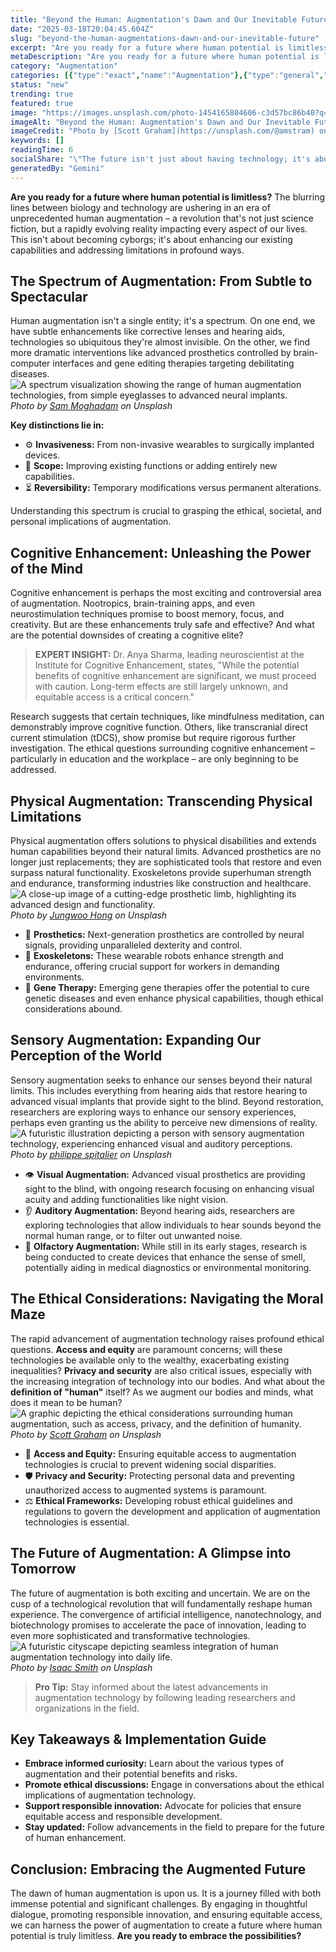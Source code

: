 ```yaml
---
title: "Beyond the Human: Augmentation's Dawn and Our Inevitable Future"
date: "2025-03-18T20:04:45.604Z"
slug: "beyond-the-human-augmentations-dawn-and-our-inevitable-future"
excerpt: "Are you ready for a future where human potential is limitless?  The blurring lines between biology and technology are ushering in an era of unprecedented human augmentation – a revolution that's not just science fiction, but a rapidly evolving reality impacting every aspect of our lives. This isn't about becoming cyborgs; it's about enhancing our existing capabilities and addressing limitations in profound ways."
metaDescription: "Are you ready for a future where human potential is limitless?  The blurring lines between biology and technology are ushering in an era of unprecedented h..."
category: "Augmentation"
categories: [{"type":"exact","name":"Augmentation"},{"type":"general","name":"Technology"},{"type":"medium","name":"Human-Computer Interaction"},{"type":"specific","name":"Prosthetics"},{"type":"niche","name":"Neural Implants"}]
status: "new"
trending: true
featured: true
image: "https://images.unsplash.com/photo-1454165804606-c3d57bc86b40?q=85&w=1200&fit=max&fm=webp&auto=compress"
imageAlt: "Beyond the Human: Augmentation's Dawn and Our Inevitable Future"
imageCredit: "Photo by [Scott Graham](https://unsplash.com/@amstram) on Unsplash"
keywords: []
readingTime: 6
socialShare: "\"The future isn't just about having technology; it's about becoming technology.  Human augmentation isn't science fiction—it's the next stage of human evolution.\""
generatedBy: "Gemini"
---
```




**Are you ready for a future where human potential is limitless?**  The blurring lines between biology and technology are ushering in an era of unprecedented human augmentation – a revolution that's not just science fiction, but a rapidly evolving reality impacting every aspect of our lives. This isn't about becoming cyborgs; it's about enhancing our existing capabilities and addressing limitations in profound ways.

## The Spectrum of Augmentation: From Subtle to Spectacular

Human augmentation isn't a single entity; it's a spectrum.  On one end, we have subtle enhancements like corrective lenses and hearing aids, technologies so ubiquitous they're almost invisible.  On the other, we find more dramatic interventions like advanced prosthetics controlled by brain-computer interfaces and gene editing therapies targeting debilitating diseases. ![A spectrum visualization showing the range of human augmentation technologies, from simple eyeglasses to advanced neural implants.](https://images.unsplash.com/photo-1598300188904-6287d52746ad?q=85&w=1200&fit=max&fm=webp&auto=compress)
*Photo by [Sam Moghadam](https://unsplash.com/@sammoghadam) on Unsplash*

**Key distinctions lie in:**

* ⚙️ **Invasiveness:**  From non-invasive wearables to surgically implanted devices.
* 🧬 **Scope:**  Improving existing functions or adding entirely new capabilities.
* ⏳ **Reversibility:**  Temporary modifications versus permanent alterations.

Understanding this spectrum is crucial to grasping the ethical, societal, and personal implications of augmentation.

## Cognitive Enhancement: Unleashing the Power of the Mind

Cognitive enhancement is perhaps the most exciting and controversial area of augmentation.  Nootropics, brain-training apps, and even neurostimulation techniques promise to boost memory, focus, and creativity.  But are these enhancements truly safe and effective?  And what are the potential downsides of creating a cognitive elite?

> **EXPERT INSIGHT:** Dr. Anya Sharma, leading neuroscientist at the Institute for Cognitive Enhancement, states, "While the potential benefits of cognitive enhancement are significant, we must proceed with caution.  Long-term effects are still largely unknown, and equitable access is a critical concern."

Research suggests that certain techniques, like mindfulness meditation, can demonstrably improve cognitive function. Others, like transcranial direct current stimulation (tDCS), show promise but require rigorous further investigation.  The ethical questions surrounding cognitive enhancement – particularly in education and the workplace – are only beginning to be addressed.

## Physical Augmentation: Transcending Physical Limitations

Physical augmentation offers solutions to physical disabilities and extends human capabilities beyond their natural limits.  Advanced prosthetics are no longer just replacements; they are sophisticated tools that restore and even surpass natural functionality.  Exoskeletons provide superhuman strength and endurance, transforming industries like construction and healthcare.  ![A close-up image of a cutting-edge prosthetic limb, highlighting its advanced design and functionality.](https://images.unsplash.com/photo-1465343161283-c1959138ddaa?q=85&w=1200&fit=max&fm=webp&auto=compress)
*Photo by [Jungwoo Hong](https://unsplash.com/@hjwinunsplsh) on Unsplash*

* 💪 **Prosthetics:**  Next-generation prosthetics are controlled by neural signals, providing unparalleled dexterity and control.
* 🦾 **Exoskeletons:**  These wearable robots enhance strength and endurance, offering crucial support for workers in demanding environments.
* 💉 **Gene Therapy:**  Emerging gene therapies offer the potential to cure genetic diseases and even enhance physical capabilities, though ethical considerations abound.

## Sensory Augmentation: Expanding Our Perception of the World

Sensory augmentation seeks to enhance our senses beyond their natural limits.  This includes everything from hearing aids that restore hearing to advanced visual implants that provide sight to the blind.  Beyond restoration, researchers are exploring ways to enhance our sensory experiences, perhaps even granting us the ability to perceive new dimensions of reality.  ![A futuristic illustration depicting a person with sensory augmentation technology, experiencing enhanced visual and auditory perceptions.](https://images.unsplash.com/photo-1621021544363-02108c715c1b?q=85&w=1200&fit=max&fm=webp&auto=compress)
*Photo by [philippe spitalier](https://unsplash.com/@spit) on Unsplash*

* 👁️ **Visual Augmentation:**  Advanced visual prosthetics are providing sight to the blind, with ongoing research focusing on enhancing visual acuity and adding functionalities like night vision.
* 👂 **Auditory Augmentation:**  Beyond hearing aids, researchers are exploring technologies that allow individuals to hear sounds beyond the normal human range, or to filter out unwanted noise.
* 👃 **Olfactory Augmentation:**  While still in its early stages, research is being conducted to create devices that enhance the sense of smell, potentially aiding in medical diagnostics or environmental monitoring.

## The Ethical Considerations: Navigating the Moral Maze

The rapid advancement of augmentation technology raises profound ethical questions.  **Access and equity** are paramount concerns; will these technologies be available only to the wealthy, exacerbating existing inequalities?  **Privacy and security** are also critical issues, especially with the increasing integration of technology into our bodies.  And what about the **definition of "human"** itself?  As we augment our bodies and minds, what does it mean to be human?  ![A graphic depicting the ethical considerations surrounding human augmentation, such as access, privacy, and the definition of humanity.](https://images.unsplash.com/photo-1454165804606-c3d57bc86b40?q=85&w=1200&fit=max&fm=webp&auto=compress)
*Photo by [Scott Graham](https://unsplash.com/@amstram) on Unsplash*

* 🤔 **Access and Equity:** Ensuring equitable access to augmentation technologies is crucial to prevent widening social disparities.
* 🛡️ **Privacy and Security:**  Protecting personal data and preventing unauthorized access to augmented systems is paramount.
* ⚖️ **Ethical Frameworks:**  Developing robust ethical guidelines and regulations to govern the development and application of augmentation technologies is essential.

## The Future of Augmentation: A Glimpse into Tomorrow

The future of augmentation is both exciting and uncertain.  We are on the cusp of a technological revolution that will fundamentally reshape human experience.  The convergence of artificial intelligence, nanotechnology, and biotechnology promises to accelerate the pace of innovation, leading to even more sophisticated and transformative technologies.  ![A futuristic cityscape depicting seamless integration of human augmentation technology into daily life.](https://images.unsplash.com/photo-1543286386-2e659306cd6c?q=85&w=1200&fit=max&fm=webp&auto=compress)
*Photo by [Isaac Smith](https://unsplash.com/@isaacmsmith) on Unsplash*

> **Pro Tip:** Stay informed about the latest advancements in augmentation technology by following leading researchers and organizations in the field.

## Key Takeaways & Implementation Guide

* **Embrace informed curiosity:** Learn about the various types of augmentation and their potential benefits and risks.
* **Promote ethical discussions:** Engage in conversations about the ethical implications of augmentation technology.
* **Support responsible innovation:** Advocate for policies that ensure equitable access and responsible development.
* **Stay updated:**  Follow advancements in the field to prepare for the future of human enhancement.

## Conclusion: Embracing the Augmented Future

The dawn of human augmentation is upon us.  It is a journey filled with both immense potential and significant challenges. By engaging in thoughtful dialogue, promoting responsible innovation, and ensuring equitable access, we can harness the power of augmentation to create a future where human potential is truly limitless.  **Are you ready to embrace the possibilities?**



<div class="reading-progress-container">
  <div id="reading-progress" class="reading-progress"></div>
</div>
